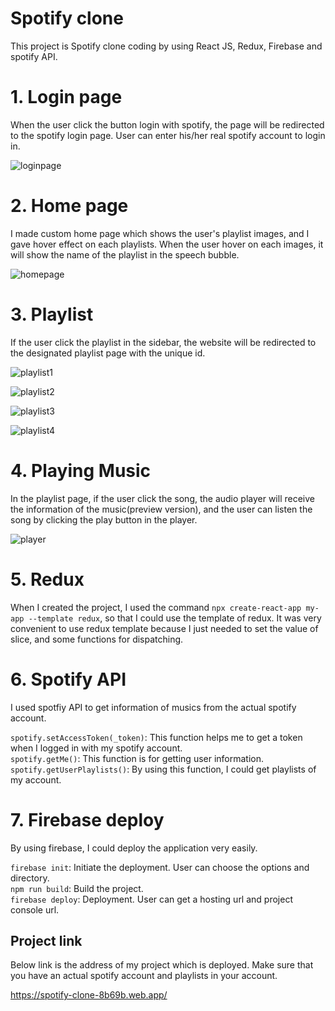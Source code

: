 # Spotify clone

This project is Spotify clone coding by using React JS, Redux, Firebase and spotify API.

# 1. Login page

When the user click the button login with spotify, the page will be redirected to the spotify login page. User can enter his/her real spotify account to login in.

![loginpage](https://user-images.githubusercontent.com/21342802/97827450-56ae5280-1c92-11eb-8ac7-9d3f5ca286e5.png)

# 2. Home page

I made custom home page which shows the user's playlist images, and I gave hover effect on each playlists. When the user hover on each images, it will show the name of the playlist in the speech bubble.

![homepage](https://user-images.githubusercontent.com/21342802/97827659-e6540100-1c92-11eb-9753-6d6f6611134d.png)

# 3. Playlist

If the user click the playlist in the sidebar, the website will be redirected to the designated playlist page with the unique id.

![playlist1](https://user-images.githubusercontent.com/21342802/97827861-74c88280-1c93-11eb-8494-d8dae97fce72.png)

![playlist2](https://user-images.githubusercontent.com/21342802/97827886-84e06200-1c93-11eb-8aa5-64b402460fcb.png)

![playlist3](https://user-images.githubusercontent.com/21342802/97827927-9aee2280-1c93-11eb-9149-9d71c5d60ca6.png)

![playlist4](https://user-images.githubusercontent.com/21342802/97827949-aa6d6b80-1c93-11eb-9726-96058e83a4cc.png)

# 4. Playing Music

In the playlist page, if the user click the song, the audio player will receive the information of the music(preview version), and the user can listen the song by clicking the play button in the player.

![player](https://user-images.githubusercontent.com/21342802/97828057-fddfb980-1c93-11eb-93e8-1664464cd1eb.png)

# 5. Redux

When I created the project, I used the command `npx create-react-app my-app --template redux`, so that I could use the template of redux. It was very convenient to use redux template because I just needed to set the value of slice, and some functions for dispatching.

# 6. Spotify API

I used spotfiy API to get information of musics from the actual spotify account. <br />

`spotify.setAccessToken(_token)`: This function helps me to get a token when I logged in with my spotify account. <br />
`spotify.getMe()`: This function is for getting user information. <br />
`spotify.getUserPlaylists()`: By using this function, I could get playlists of my account. <br />

# 7. Firebase deploy

By using firebase, I could deploy the application very easily. <br />

`firebase init`: Initiate the deployment. User can choose the options and directory. <br />
`npm run build`: Build the project. <br />
`firebase deploy`: Deployment. User can get a hosting url and project console url. <br />

## Project link

Below link is the address of my project which is deployed. Make sure that you have an actual spotify account and playlists in your account.

https://spotify-clone-8b69b.web.app/
